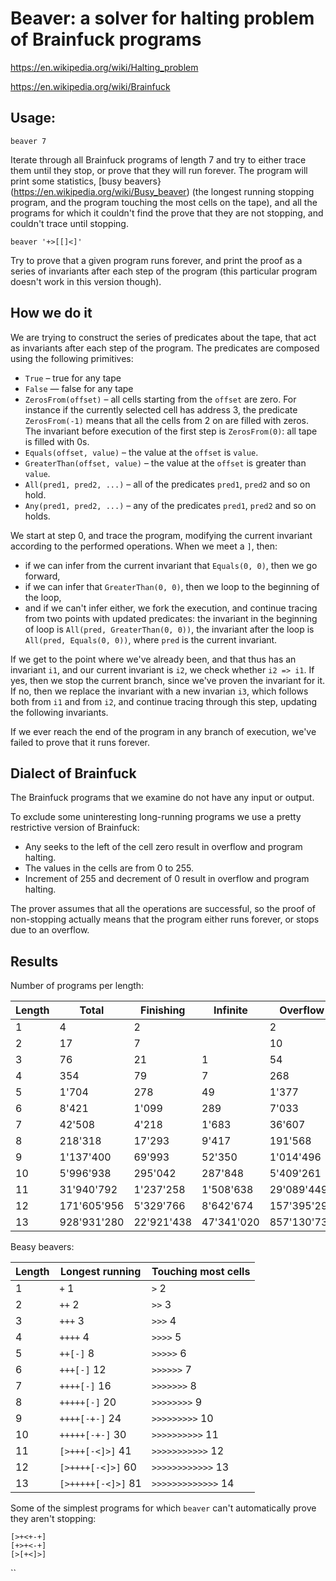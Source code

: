 # Beaver: a solver for halting problem of Brainfuck programs

<https://en.wikipedia.org/wiki/Halting_problem>

<https://en.wikipedia.org/wiki/Brainfuck>

## Usage:

    beaver 7

Iterate through all Brainfuck programs of length 7 and try to either trace them until they stop, or prove that they will run forever. The program will print some statistics, [busy beavers}(https://en.wikipedia.org/wiki/Busy_beaver) (the longest running stopping program, and the program touching the most cells on the tape), and all the programs for which it couldn't find the prove that they are not stopping, and couldn't trace until stopping.

    beaver '+>[[]<]'

Try to prove that a given program runs forever, and print the proof as a series of invariants after each step of the program (this particular program doesn't work in this version though).

## How we do it

We are trying to construct the series of predicates about the tape, that act as invariants after each step of the program. The predicates are composed using the following primitives:

* `True` – true for any tape
* `False` — false for any tape
* `ZerosFrom(offset)` – all cells starting from the `offset` are zero. For instance if the currently selected cell has address 3, the predicate `ZerosFrom(-1)` means that all the cells from 2 on are filled with zeros. The invariant before execution of the first step is `ZerosFrom(0)`: all tape is filled with 0s.
* `Equals(offset, value)` – the value at the `offset` is `value`.
* `GreaterThan(offset, value)` – the value at the `offset` is greater than `value`.
* `All(pred1, pred2, ...)` – all of the predicates `pred1`, `pred2` and so on hold.
* `Any(pred1, pred2, ...)` – any of the predicates `pred1`, `pred2` and so on holds.

We start at step 0, and trace the program, modifying the current invariant according to the performed operations. When we meet a `]`, then:
- if we can infer from the current invariant that `Equals(0, 0)`, then we go forward,
- if we can infer that `GreaterThan(0, 0)`, then we loop to the beginning of the loop,
- and if we can't infer either, we fork the execution, and continue tracing from two points with updated predicates: the invariant in the beginning of loop is `All(pred, GreaterThan(0, 0))`, the invariant after the loop is `All(pred, Equals(0, 0))`, where `pred` is the current invariant.

If we get to the point where we've already been, and that thus has an invariant `i1`, and our current invariant is `i2`, we check whether `i2 => i1`. If yes, then we stop the current branch, since we've proven the invariant for it. If no, then we replace the invariant with a new invarian `i3`, which follows both from `i1` and from `i2`, and continue tracing through this step, updating the following invariants.

If we ever reach the end of the program in any branch of execution, we've failed to prove that it runs forever.

## Dialect of Brainfuck

The Brainfuck programs that we examine do not have any input or output.

To exclude some uninteresting long-running programs we use a pretty restrictive version of Brainfuck:

* Any seeks to the left of the cell zero result in overflow and program halting.
* The values in the cells are from 0 to 255.
* Increment of 255 and decrement of 0 result in overflow and program halting.

The prover assumes that all the operations are successful, so the proof of non-stopping actually means that the program either runs forever, or stops due to an overflow. 

## Results

Number of programs per length:

| Length | Total       | Finishing  | Infinite   | Overflow | Unknown |
| ------ | ----------- | ---------- | ---------- | -------- | ------- |
| 1      | 4           | 2          |            | 2        |         |
| 2      | 17          | 7          |            | 10       |         |
| 3      | 76          | 21         | 1          | 54       |         |
| 4      | 354         | 79         | 7          | 268      |         |
| 5      | 1'704       | 278        | 49         | 1'377     |         |
| 6      | 8'421       | 1'099      | 289        | 7'033     |         |
| 7      | 42'508      | 4'218      | 1'683      | 36'607    |         |
| 8      | 218'318     | 17'293     | 9'417      | 191'568   | 40      |
| 9      | 1'137'400   | 69'993     | 52'350     | 1'014'496  | 561    |
| 10     | 5'996'938   | 295'042    | 287'848    | 5'409'261  | 4'787  |
| 11     | 31'940'792  | 1'237'258  | 1'508'638  | 29'089'449 | 33'447 |
| 12     | 171'605'956 | 5'329'766  | 8'642'674  | 157'395'298 | 238'218 |
| 13     | 928'931'280 | 22'921'438 | 47'341'020 | 857'130'730 | 1'538'092 |

Beasy beavers:

| Length | Longest running    | Touching most cells |
| ------ | ------------------ | ------------------- |
| 1      | `+` 1              | `>` 2               |
| 2      | `++` 2             | `>>` 3              |
| 3      | `+++` 3            | `>>>` 4             |
| 4      | `++++` 4           | `>>>>` 5            |
| 5      | `++[-]` 8          | `>>>>>` 6           |
| 6      | `+++[-]` 12        | `>>>>>>` 7          |
| 7      | `++++[-]` 16       | `>>>>>>>` 8         |
| 8      | `+++++[-]` 20      | `>>>>>>>>` 9        |
| 9      | `++++[-+-]` 24     | `>>>>>>>>>` 10      |
| 10     | `+++++[-+-]` 30    | `>>>>>>>>>>` 11     |
| 11     | `[>+++[-<]>]` 41   | `>>>>>>>>>>>` 12    |
| 12     | `[>++++[-<]>]` 60  | `>>>>>>>>>>>>` 13   |
| 13     | `[>+++++[-<]>]` 81 | `>>>>>>>>>>>>>` 14  |

Some of the simplest programs for which `beaver` can't automatically prove they aren't stopping:
    
    [>+<+-+]
    [+>+<-+]
    [>[+<]>]
 
``